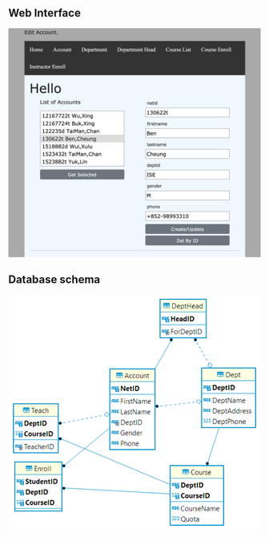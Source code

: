 ## Web Interface

![picture 1](images/account.png)  

## Database schema

![alt](docs/ER_diagram_31May.png)